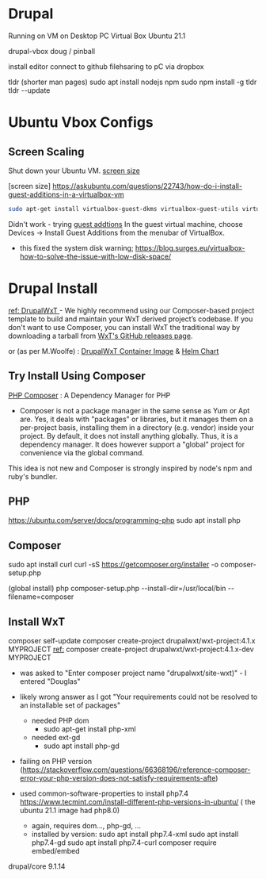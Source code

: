 
# Drupal

Running on VM on Desktop PC
Virtual Box
Ubuntu 21.1


drupal-vbox
doug / pinball


install editor
connect to github
filehsaring to pC via dropbox

tldr (shorter man pages)
sudo apt install nodejs npm
sudo npm install -g tldr
tldr --update


# Ubuntu Vbox Configs

## Screen Scaling
Shut down your Ubuntu VM.
[screen size](https://askubuntu.com/questions/104440/how-do-you-resize-the-standard-ubuntu-desktop-inside-of-virtualbox)

[screen size]
https://askubuntu.com/questions/22743/how-do-i-install-guest-additions-in-a-virtualbox-vm

``` sh
sudo apt-get install virtualbox-guest-dkms virtualbox-guest-utils virtualbox-guest-x11
```
Didn't work - trying [guest addtions](https://help.ubuntu.com/community/VirtualBox/GuestAdditions)
In the guest virtual machine, choose Devices -> Install Guest Additions from the menubar of VirtualBox.

- this fixed the system disk warning; https://blog.surges.eu/virtualbox-how-to-solve-the-issue-with-low-disk-space/





# Drupal Install
[ref: DrupalWxT ](https://github.com/drupalwxt/wxt) - We highly recommend using our Composer-based project template to build and maintain your WxT derived project’s codebase.
If you don't want to use Composer, you can install WxT the traditional way by downloading a tarball from [WxT's GitHub releases page](https://github.com/drupalwxt/wxt/releases).

or (as per M.Woolfe) : [DrupalWxT Container Image](https://hub.docker.com/r/drupalwxt/site-wxt) & [Helm Chart](https://github.com/drupalwxt/helm-drupal)

## Try Install Using Composer
[PHP Composer](https://getcomposer.org/) : A Dependency Manager for PHP
- Composer is not a package manager in the same sense as Yum or Apt are. Yes, it deals with "packages" or libraries, but it manages them on a per-project basis, installing them in a directory (e.g. vendor) inside your project. By default, it does not install anything globally. Thus, it is a dependency manager. It does however support a "global" project for convenience via the global command.

This idea is not new and Composer is strongly inspired by node's npm and ruby's bundler.

## PHP
https://ubuntu.com/server/docs/programming-php
sudo apt install php

## Composer
sudo apt install curl
curl -sS https://getcomposer.org/installer -o composer-setup.php

(global install)
php composer-setup.php --install-dir=/usr/local/bin --filename=composer




## Install WxT
composer self-update
composer create-project drupalwxt/wxt-project:4.1.x MYPROJECT
[ref:](https://github.com/drupalwxt/wxt)
composer create-project drupalwxt/wxt-project:4.1.x-dev MYPROJECT
- was asked to "Enter composer project name "drupalwxt/site-wxt)" - I entered "Douglas"
- likely wrong answer as I got "Your requirements could not be resolved to an installable set of packages"
  - needed PHP dom
    - sudo apt-get install php-xml
  - needed ext-gd
    - sudo apt install php-gd
- failing on PHP version (https://stackoverflow.com/questions/66368196/reference-composer-error-your-php-version-does-not-satisfy-requirements-afte)

- used common-software-properties to install php7.4
https://www.tecmint.com/install-different-php-versions-in-ubuntu/  ( the ubuntu 21.1 image had php8.0)
  - again, requires dom..., php-gd, ...
  - installed by version:
  sudo apt install php7.4-xml
  sudo apt install php7.4-gd
  sudo apt install php7.4-curl
  composer require embed/embed

  



drupal/core 9.1.14

